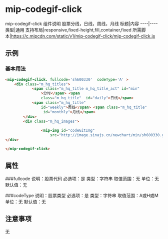 # mip-codegif-click

mip-codegif-click 组件说明
股票分线，日线，周线，月线
标题|内容
----|----
类型|通用
支持布局|responsive,fixed-height,fill,container,fixed
所需脚本|https://c.mipcdn.com/static/v1/mip-codegif-click/mip-codegif-click.js

## 示例

### 基本用法
```html
<mip-codegif-click. fullcode='sh600330'  codeType='A' >
    <div class="m_hq_titles">
			<span class="m_hq_title m_hq_title_act" id="min"
				>分时</span> <span
				class="m_hq_title"  id="daily">日线</span>
			<span class="m_hq_title" 
				id="weekly">周线</span> <span class="m_hq_title"
				 id="monthly">月线</span>
		</div>
		<div class="m_hq_images">
			
				<mip-img id="codeGitImg" 
					src="http://image.sinajs.cn/newchart/min/sh600330.gif"></mip-img>              	
</div>

</mip-codegif-click>
```

## 属性

###fullcode
说明：股票代码
必选项：是
类型：字符串
取值范围：无
单位：无
默认值：无

###codeType
说明：股票类型
必选项：是
类型：字符串
取值范围：A或H或M
单位：无
默认值：无



## 注意事项
无

